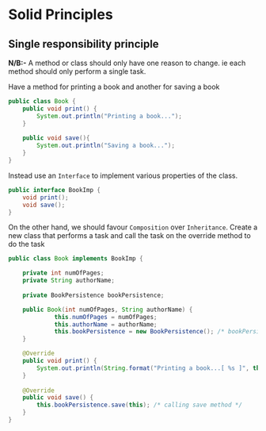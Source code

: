 # Solid Principles

## Single responsibility principle

**N/B:-** A method or class should only have one reason to change. ie each method should only perform a single task.

Have a method for printing a book and another for saving a book

```java
public class Book {
    public void print() {
        System.out.println("Printing a book...");
    }
    
    public void save(){
        System.out.println("Saving a book...");
    }
}
```

Instead use an `Interface` to implement various properties of the class.

```java
public interface BookImp {
    void print();
    void save();
}
```

On the other hand, we should favour `Composition` over `Inheritance`. Create a new class that performs a task and call the task on the override method to do the task 

```java
public class Book implements BookImp {

    private int numOfPages;
    private String authorName;
    
    private BookPersistence bookPersistence;

    public Book(int numOfPages, String authorName) {
             this.numOfPages = numOfPages;
             this.authorName = authorName;
             this.bookPersistence = new BookPersistence(); /* bookPersistence to new instance */
    }

    @Override
    public void print() {
        System.out.println(String.format("Printing a book...[ %s ]", this));
    }
    
    @Override
    public void save() {
        this.bookPersistence.save(this); /* calling save method */
    }
}
```